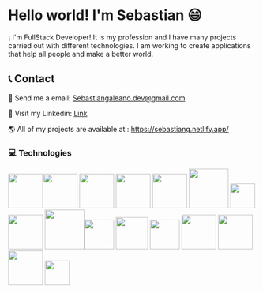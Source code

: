 # Hello world!   I'm Sebastian 😄

¡ I'm FullStack Developer!
It is my profession and I have many projects carried out with different technologies.
I am working to create applications that help all people and make a better world.

## 📞 Contact

📧 Send me a email: 
Sebastiangaleano.dev@gmail.com


💼 Visit my Linkedin: 
[Link](https://linkedin.com/in/sebadev)


🌎 All of my projects are available at : 
https://sebastiang.netlify.app/

### 💻 Technologies 

<img src="https://sebastiang.netlify.app/icons/css.svg" width=70px><img src="https://sebastiang.netlify.app/icons/html.svg" width=70px> <img src="https://sebastiang.netlify.app/icons/react.svg" width=70px> <img src="https://sebastiang.netlify.app/icons/vite.svg" width=70px> <img src="https://sebastiang.netlify.app/icons/Astro.svg" width=70px>  <img src="https://sebastiang.netlify.app/icons/git.svg" width=80px> <img src="https://www.svgrepo.com/show/353925/javascript.svg" width=50px>  <img src="https://www.svgrepo.com/show/374146/typescript-official.svg" width=70px> <img src="https://www.svgrepo.com/show/303658/nodejs-1-logo.svg" width=80px><img src="https://www.svgrepo.com/show/303301/postgresql-logo.svg" width=60px> <img src="https://sebastiang.netlify.app/icons/prisma.svg" width=65px>  <img src="https://sebastiang.netlify.app/icons/linux.svg" width=60px> <img src="https://sebastiang.netlify.app/icons/aws.svg" width=70px> <img src="https://cdn.worldvectorlogo.com/logos/nextjs-13.svg" width=70px><img src="https://cdn.worldvectorlogo.com/logos/postman.svg" width=70px> <img src="https://cdn.worldvectorlogo.com/logos/figma-icon.svg" width=50px>
